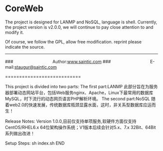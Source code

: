 CoreWeb
===========================
The project is designed for LANMP and NoSQL, language is shell. Currently, the project version is v2.0.0, we will continue to pay close attention to and modify it.

Of course, we follow the GPL, allow free modification. reprint please indicate the source.

****
###　　　　　　　　　   Author:www.saintic.com
###　　　　　　　　　 E-mail:staugur@saintic.com

===========================


This project is divided into two parts:
	The first part:LANMP
	此部分旨在为服务器部署动态网站平台，包括Web服务nginx、Apache，Linux下最常用的数据库MySQL，时下流行的动态网页语言PHP解析环境。
	The second part:NoSQL
	随着web2.0的快速发展，传统数据库瓶颈显露水面，这时，非关系型数据库应运而生！

Release Notes:
	Version 1.0.0,目前仅支持单项服务,软硬件方面仅支持CentOS/RHEL6.x 64位架构操作系统；V1版本后续会针对5.x、7.x 32Bit、64Bit系列做出改进！

Setup Steps:
    sh index.sh
END
